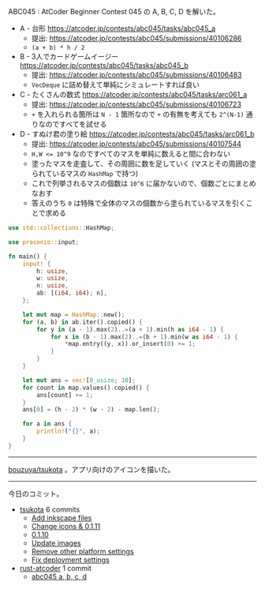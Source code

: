 ABC045 : AtCoder Beginner Contest 045 の A, B, C, D を解いた。

- A - 台形
  <https://atcoder.jp/contests/abc045/tasks/abc045_a>
  - 提出: <https://atcoder.jp/contests/abc045/submissions/40106286>
  - `(a + b) * h / 2`
- B - 3人でカードゲームイージー
  <https://atcoder.jp/contests/abc045/tasks/abc045_b>
  - 提出: <https://atcoder.jp/contests/abc045/submissions/40106483>
  - `VecDeque` に詰め替えて単純にシミュレートすれば良い
- C - たくさんの数式
  <https://atcoder.jp/contests/abc045/tasks/arc061_a>
  - 提出: <https://atcoder.jp/contests/abc045/submissions/40106723>
  - `+` を入れられる箇所は `N - 1` 箇所なので `+` の有無を考えても `2^(N-1)` 通りなのですべてを試せる
- D - すぬけ君の塗り絵
  <https://atcoder.jp/contests/abc045/tasks/arc061_b>
  - 提出: <https://atcoder.jp/contests/abc045/submissions/40107544>
  - `H,W <= 10^9` なのですべてのマスを単純に数えると間に合わない
  - 塗ったマスを走査して、その周囲に数を足していく (マスとその周囲の塗られているマスの `HashMap` で持つ)
  - これで列挙されるマスの個数は `10^6` に届かないので、個数ごとにまとめなおす
  - 答えのうち `0` は特殊で全体のマスの個数から塗られているマスを引くことで求める

```rust
use std::collections::HashMap;

use proconio::input;

fn main() {
    input! {
        h: usize,
        w: usize,
        n: usize,
        ab: [(i64, i64); n],
    };

    let mut map = HashMap::new();
    for (a, b) in ab.iter().copied() {
        for y in (a - 1).max(2)..=(a + 1).min(h as i64 - 1) {
            for x in (b - 1).max(2)..=(b + 1).min(w as i64 - 1) {
                *map.entry((y, x)).or_insert(0) += 1;
            }
        }
    }

    let mut ans = vec![0_usize; 10];
    for count in map.values().copied() {
        ans[count] += 1;
    }
    ans[0] = (h - 2) * (w - 2) - map.len();

    for a in ans {
        println!("{}", a);
    }
}
```

---

[bouzuya/tsukota] 。アプリ向けのアイコンを描いた。

---

今日のコミット。

- [tsukota](https://github.com/bouzuya/tsukota) 6 commits
  - [Add inkscape files](https://github.com/bouzuya/tsukota/commit/ae43b0aaf3f621c6e3a964090dd03e3b24dd4cdb)
  - [Change icons & 0.1.11](https://github.com/bouzuya/tsukota/commit/9f01aa43c430bbec1fbeacd7362a8359b9c1be85)
  - [0.1.10](https://github.com/bouzuya/tsukota/commit/161850885a9aeec81ccb76625552d9fa71b23312)
  - [Update images](https://github.com/bouzuya/tsukota/commit/96cafe12d3feaa927f186d097fa9219e4f2c6445)
  - [Remove other platform settings](https://github.com/bouzuya/tsukota/commit/9f0d14efec072284f17bac0d5c5666d0ca95ebb5)
  - [Fix deployment settings](https://github.com/bouzuya/tsukota/commit/534caa99f8217c10aeb33a0fda59bfddb23e1f04)
- [rust-atcoder](https://github.com/bouzuya/rust-atcoder) 1 commit
  - [abc045 a, b, c, d](https://github.com/bouzuya/rust-atcoder/commit/8789e8d477b4ded6f83c22e34de76262fc81d57f)

[bouzuya/tsukota]: https://github.com/bouzuya/tsukota
